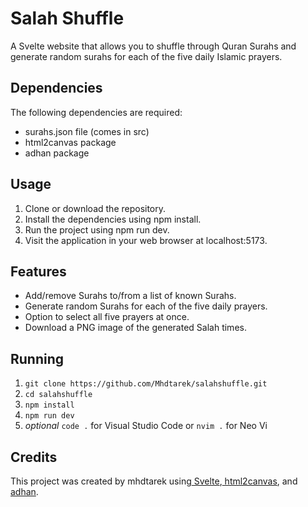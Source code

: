 # **Salah Shuffle**

A Svelte website that allows you to shuffle through Quran Surahs and generate random surahs for each of the five daily Islamic prayers.

## **Dependencies**

The following dependencies are required:

- surahs.json file (comes in src)
- html2canvas package
- adhan package

## **Usage**

1. Clone or download the repository.
2. Install the dependencies using npm install.
3. Run the project using npm run dev.
4. Visit the application in your web browser at localhost:5173.

## **Features**

- Add/remove Surahs to/from a list of known Surahs.
- Generate random Surahs for each of the five daily prayers.
- Option to select all five prayers at once.
- Download a PNG image of the generated Salah times.

## **Running** 
1. `git clone https://github.com/Mhdtarek/salahshuffle.git`
2. `cd salahshuffle`
3. `npm install`
4. `npm run dev`
5. *optional* `code .` for Visual Studio Code or `nvim .` for Neo Vi

## **Credits**

This project was created by mhdtarek using[ Svelte](https://svelte.dev/),[ html2canvas](https://html2canvas.hertzen.com/), and[ adhan](https://github.com/batoulapps/adhan-js).
